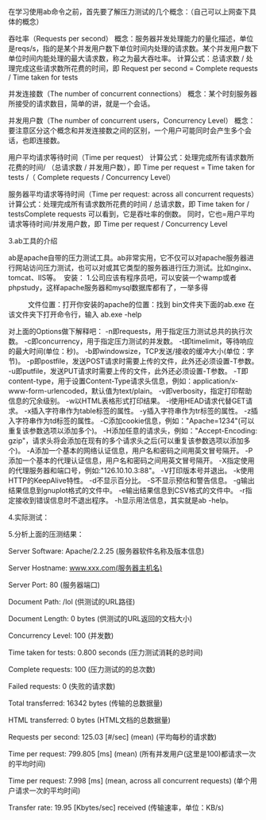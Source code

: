 在学习使用ab命令之前，首先要了解压力测试的几个概念：（自己可以上网查下具体的概念）

吞吐率（Requests per second）
概念：服务器并发处理能力的量化描述，单位是reqs/s，指的是某个并发用户数下单位时间内处理的请求数。某个并发用户数下单位时间内能处理的最大请求数，称之为最大吞吐率。
计算公式：总请求数 / 处理完成这些请求数所花费的时间，即
Request per second = Complete requests / Time taken for tests

并发连接数（The number of concurrent connections）
概念：某个时刻服务器所接受的请求数目，简单的讲，就是一个会话。

并发用户数（The number of concurrent users，Concurrency Level）
概念：要注意区分这个概念和并发连接数之间的区别，一个用户可能同时会产生多个会话，也即连接数。

用户平均请求等待时间（Time per request）
计算公式：处理完成所有请求数所花费的时间/ （总请求数 / 并发用户数），即
Time per request = Time taken for tests /（ Complete requests / Concurrency Level）

服务器平均请求等待时间（Time per request: across all concurrent requests）
计算公式：处理完成所有请求数所花费的时间 / 总请求数，即
Time taken for / testsComplete requests
可以看到，它是吞吐率的倒数。
同时，它也=用户平均请求等待时间/并发用户数，即
Time per request / Concurrency Level

3.ab工具的介绍

ab是apache自带的压力测试工具。ab非常实用，它不仅可以对apache服务器进行网站访问压力测试，也可以对或其它类型的服务器进行压力测试。比如nginx、tomcat、IIS等。
 安装：
1.公司应该有程序员吧，可以安装一个wamp或者phpstudy，这样apache服务器和mysql数据库都有了，一举多得

         
文件位置：打开你安装的apache的位置：找到 bin文件夹下面的ab.exe
在该文件夹下打开命令行，输入 ab.exe -help

对上面的Options做下解释吧：
-n即requests，用于指定压力测试总共的执行次数。
-c即concurrency，用于指定压力测试的并发数。
-t即timelimit，等待响应的最大时间(单位：秒)。
-b即windowsize，TCP发送/接收的缓冲大小(单位：字节)。
-p即postfile，发送POST请求时需要上传的文件，此外还必须设置-T参数。
-u即putfile，发送PUT请求时需要上传的文件，此外还必须设置-T参数。
-T即content-type，用于设置Content-Type请求头信息，例如：application/x-www-form-urlencoded，默认值为text/plain。
-v即verbosity，指定打印帮助信息的冗余级别。
-w以HTML表格形式打印结果。
-i使用HEAD请求代替GET请求。
-x插入字符串作为table标签的属性。
-y插入字符串作为tr标签的属性。
-z插入字符串作为td标签的属性。
-C添加cookie信息，例如："Apache=1234"(可以重复该参数选项以添加多个)。
-H添加任意的请求头，例如："Accept-Encoding: gzip"，请求头将会添加在现有的多个请求头之后(可以重复该参数选项以添加多个)。
-A添加一个基本的网络认证信息，用户名和密码之间用英文冒号隔开。
-P添加一个基本的代理认证信息，用户名和密码之间用英文冒号隔开。
-X指定使用的代理服务器和端口号，例如:"126.10.10.3:88"。
-V打印版本号并退出。
-k使用HTTP的KeepAlive特性。
-d不显示百分比。
-S不显示预估和警告信息。
-g输出结果信息到gnuplot格式的文件中。
-e输出结果信息到CSV格式的文件中。
-r指定接收到错误信息时不退出程序。
-h显示用法信息，其实就是ab -help。

4.实际测试：


5.分析上面的压测结果：

Server Software: Apache/2.2.25 (服务器软件名称及版本信息)

Server Hostname: www.xxx.com(服务器主机名)

Server Port: 80 (服务器端口)

Document Path: /lol (供测试的URL路径)

Document Length: 0 bytes (供测试的URL返回的文档大小)



Concurrency Level: 100 (并发数)

Time taken for tests: 0.800 seconds (压力测试消耗的总时间)

Complete requests: 100 (压力测试的的总次数)

Failed requests: 0 (失败的请求数)

Total transferred: 16342 bytes (传输的总数据量)

HTML transferred: 0 bytes (HTML文档的总数据量)

Requests per second: 125.03 [#/sec] (mean) (平均每秒的请求数)

Time per request: 799.805 [ms] (mean) (所有并发用户(这里是100)都请求一次的平均时间)

Time per request: 7.998 [ms] (mean, across all concurrent requests) (单个用户请求一次的平均时间)

Transfer rate: 19.95 [Kbytes/sec] received (传输速率，单位：KB/s)
